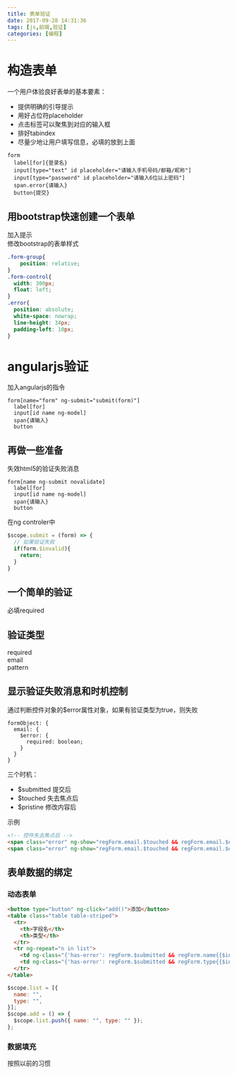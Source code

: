 ```yaml
---
title: 表单验证
date: 2017-09-28 14:31:36
tags: [js,前端,验证]
categories: [编程]
---
```


# 构造表单
一个用户体验良好表单的基本要素：
- 提供明确的引导提示  
- 用好占位符placeholder  
- 点击标签可以聚焦到对应的输入框  
- 排好tabindex
- 尽量少地让用户填写信息，必填的放到上面  

```
form
‎  label[for]{登录名}
  input[type="text" id placeholder="请输入手机号码/邮箱/昵称"]
  input[type="password" id placeholder="请输入6位以上密码"]
  span.error{请输入}
  button{提交}
```
## 用bootstrap快速创建一个表单
加入提示  
修改bootstrap的表单样式  
```css
.form-group{
    position: relative;
}
.form-control{
  width: 300px;
  float: left;
}
.error{
  position: absolute;
  white-space: nowrap;
  line-height: 34px;
  padding-left: 10px;
}
```

# angularjs验证
加入angularjs的指令

```
form[name="form" ng-submit="submit(form)"]
‎  label[for]
  input[id name ng-model]
  span{请输入}
  button
```

## 再做一些准备
失效html5的验证失败消息
```
form[name ng-submit novalidate]
‎  label[for]
  input[id name ng-model]
  span{请输入}
  button
```
在ng controler中
```javascript
$scope.submit = (form) => {
  // 如果验证失败
  if(form.$invalid){
    return;
  }
}
```
## 一个简单的验证
必填required

## 验证类型
required  
email  
pattern

## 显示验证失败消息和时机控制
通过判断控件对象的$error属性对象，如果有验证类型为true，则失败
```
formObject: {
  email: {
    $error: {
      required: boolean;
    }
  }
}
```
三个时机：  
- $submitted 提交后  
- $touched 失去焦点后  
- $pristine 修改内容后  

示例
```html
<!-- 控件失去焦点后 -->
<span class="error" ng-show="regForm.email.$touched && regForm.email.$error.required">请输入登录名</span>
<span class="error" ng-show="regForm.email.$touched && regForm.email.$error.email">请输入正确的格式</span>
```
## 表单数据的绑定
### 动态表单  
```html
<button type="button" ng-click="add()">添加</button>
<table class="table table-striped">
  <tr>
    <th>字段名</th>
    <th>类型</th>
  </tr>
  <tr ng-repeat="n in list">
    <td ng-class="{'has-error': regForm.$submitted && regForm.name{{$index}}.$invalid}"><input class="form-control" type="text" name="name{{$index}}" required ng-model="n.name"></td>
    <td ng-class="{'has-error': regForm.$submitted && regForm.type{{$index}}.$invalid}"><input class="form-control" type="text" name="type{{$index}}" required ng-model="n.type"></td>
  </tr>
</table>
```
```javascript
$scope.list = [{
  name: "",
  type: "",
}];
$scope.add = () => {
  $scope.list.push({ name: "", type: "" });
};
```
### 数据填充  
按照以前的习惯  
